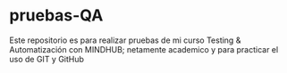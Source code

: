 # pruebas-QA
Este repositorio es para realizar pruebas de mi curso Testing &amp; Automatización con MINDHUB; netamente academico y para practicar el uso de GIT y GitHub

